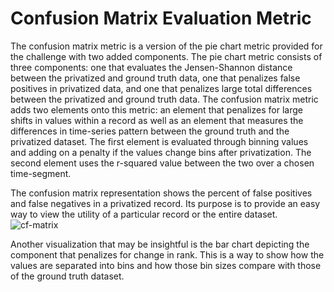 # Confusion Matrix Evaluation Metric

The confusion matrix metric is a version of the pie chart metric provided for the challenge with two added components. The pie chart metric consists of three components: one that evaluates the Jensen-Shannon distance between the privatized and ground truth data, one that penalizes false positives in privatized data, and one that penalizes large total differences between the privatized and ground truth data. The confusion matrix metric adds two elements onto this metric: an element that penalizes for large shifts in values within a record as well as an element that measures the differences in time-series pattern between the ground truth and the privatized dataset. The first element is evaluated through binning values and adding on a penalty if the values change bins after privatization. The second element uses the r-squared value between the two over a chosen time-segment. 

The confusion matrix representation shows the percent of false positives and false negatives in a privatized record. Its purpose is to provide an easy way to view the utility of a particular record or the entire dataset. 
![cf-matrix](images/cf-matrix.png)

Another visualization that may be insightful is the bar chart depicting the component that penalizes for change in rank. This is a way to show how the values are separated into bins and how those bin sizes compare with those of the ground truth dataset. 
